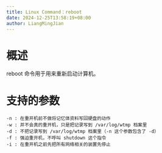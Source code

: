 ```yaml
---
title: Linux Command：reboot
date: 2024-12-25T13:58:19+08:00
author: LiangMingJian
---
```


# 概述

reboot 命令用于用来重新启动计算机。

# 支持的参数

```
-n : 在重开机前不做将记忆体资料写回硬盘的动作
-w : 并不会真的重开机，只是把记录写到 /var/log/wtmp 档案里
-d : 不把记录写到 /var/log/wtmp 档案里（-n 这个参数包含了 -d）
-f : 强迫重开机，不呼叫 shutdown 这个指令
-i : 在重开机之前先把所有网络相关的装置先停止
```
